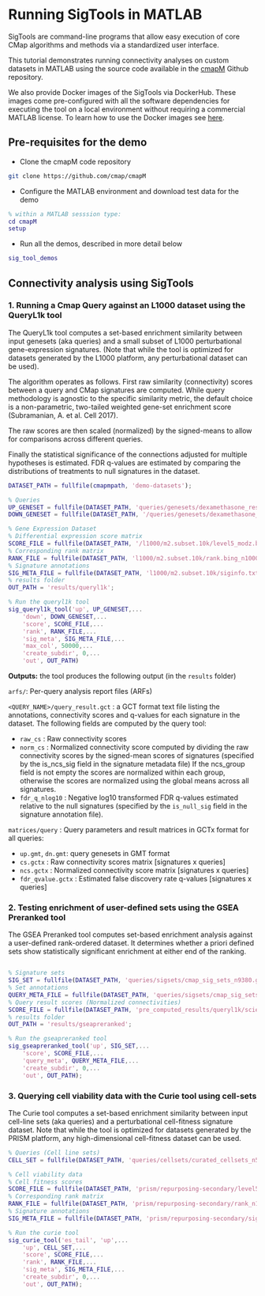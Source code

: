 # Running SigTools in MATLAB

SigTools are command-line programs that allow easy execution of core CMap algorithms and methods via a standardized user interface. 

This tutorial demonstrates running connectivity analyses on custom datasets in MATLAB using the source code available 
in the [cmapM](https://github.com/cmap/cmapM) Github repository.


We also provide Docker images of the SigTools via DockerHub. 
These images come pre-configured with all the software dependencies for executing the tool on a local environment without 
requiring a commercial MATLAB license. To learn how to use the Docker images see [here](https://cmap.github.io/cmap-sig-tools/docker_demo/).

## Pre-requisites for the demo
* Clone the cmapM code repository

```bash
git clone https://github.com/cmap/cmapM
```
* Configure the MATLAB environment and download test data for the demo

```matlab
% within a MATLAB sesssion type:
cd cmapM
setup
```
* Run all the demos, described in more detail below

```matlab
sig_tool_demos
```

## Connectivity analysis using SigTools

### 1. Running a Cmap Query against an L1000 dataset using the QueryL1k tool

The QueryL1k tool computes a set-based enrichment similarity between input genesets (aka 
queries) and a small subset of L1000 perturbational gene-expression signatures. 
(Note that while the tool is optimized for datasets generated by the L1000 platform, 
any perturbational dataset can be used).

The algorithm operates as follows. First raw similarity (connectivity) scores 
between a query and CMap signatures are computed. While query methodology is 
agnostic to the specific similarity metric, the default choice is a non-parametric, two-tailed weighted gene-set enrichment score (Subramanian, A. et al. Cell 2017).
 
The raw scores are then scaled (normalized) by the signed-means to allow for 
comparisons across different queries.
 
Finally the statistical significance of the connections adjusted for multiple 
hypotheses is estimated. FDR q-values are estimated by comparing the 
distributions of treatments to null signatures in the dataset.

```matlab  linenums="1"
DATASET_PATH = fullfile(cmapmpath, 'demo-datasets');

% Queries
UP_GENESET = fullfile(DATASET_PATH, 'queries/genesets/dexamethasone_resistance_up.gmt');
DOWN_GENESET = fullfile(DATASET_PATH, '/queries/genesets/dexamethasone_resistance_down.gmt');

% Gene Expression Dataset
% Differential expression score matrix
SCORE_FILE = fullfile(DATASET_PATH, '/l1000/m2.subset.10k/level5_modz.bing_n10000x10174.gctx');
% Corresponding rank matrix
RANK_FILE = fullfile(DATASET_PATH, 'l1000/m2.subset.10k/rank.bing_n10000x10174.gctx');
% Signature annotations
SIG_META_FILE = fullfile(DATASET_PATH, 'l1000/m2.subset.10k/siginfo.txt');
% results folder
OUT_PATH = 'results/queryl1k';

% Run the queryl1k tool
sig_queryl1k_tool('up', UP_GENESET,...
    'down', DOWN_GENESET,...
    'score', SCORE_FILE,...
    'rank', RANK_FILE,...
    'sig_meta', SIG_META_FILE,...
    'max_col', 50000,...
    'create_subdir', 0,...
    'out', OUT_PATH)
``` 
 
**Outputs:** the tool produces the following output (in the `results` folder)
 
`arfs/`: Per-query analysis report files (ARFs)
 
`<QUERY_NAME>/query_result.gct` : a GCT format text file listing the annotations, 
connectivity scores and q-values for each signature in the dataset. The 
following fields are computed by the query tool:
 
- `raw_cs` : Raw connectivity scores
- `norm_cs` : Normalized connectivity score computed by dividing the raw 
connectivity scores by the signed-mean scores of signatures (specified by the 
is_ncs_sig field in the signature metadata file) If the ncs_group field is not 
empty the scores are normalized within each group, otherwise the scores are 
normalized using the global means across all signatures.
- `fdr_q_nlog10` : Negative log10 transformed FDR q-values estimated relative to 
the null signatures (specified by the `is_null_sig` field in the signature 
annotation file).
 
`matrices/query` : Query parameters and result matrices in GCTx format for all 
queries:
 
- `up.gmt`, `dn.gmt`: query genesets in GMT format
- `cs.gctx` : Raw connectivity scores matrix [signatures x queries] 
- `ncs.gctx` : Normalized connectivity score matrix [signatures x queries]
- `fdr_qvalue.gctx` : Estimated false discovery rate q-values [signatures x 
queries]

### 2. Testing enrichment of user-defined sets using the GSEA Preranked tool

The GSEA Preranked tool computes set-based enrichment analysis against a user-defined 
rank-ordered dataset.  It determines whether a priori defined sets show 
statistically significant enrichment at either end of the ranking.

``` matlab linenums="1"

% Signature sets
SIG_SET = fullfile(DATASET_PATH, 'queries/sigsets/cmap_sig_sets_n9380.gmt');
% Set annotations
QUERY_META_FILE = fullfile(DATASET_PATH, 'queries/sigsets/cmap_sig_sets_info.txt');
% Query result scores (Normalized connectivities)
SCORE_FILE = fullfile(DATASET_PATH, 'pre_computed_results/queryl1k/science_queries/arfs/DEX/query_result.gct');
% results folder
OUT_PATH = 'results/gseapreranked';

% Run the gseapreranked tool
sig_gseapreranked_tool('up', SIG_SET,...
    'score', SCORE_FILE,...
    'query_meta', QUERY_META_FILE,...
    'create_subdir', 0,...
    'out', OUT_PATH);

``` 

### 3. Querying cell viability data with the Curie tool using cell-sets
The Curie tool computes a set-based enrichment similarity between input cell-line 
sets (aka queries) and a perturbational cell-fitness signature dataset. Note that while 
the tool is optimized for datasets generated by the PRISM platform, any high-dimensional
cell-fitness dataset can be used.

``` matlab linenums="1"
% Queries (Cell line sets)
CELL_SET = fullfile(DATASET_PATH, 'queries/cellsets/curated_cellsets_n5.gmt');

% Cell viability data
% Cell fitness scores
SCORE_FILE = fullfile(DATASET_PATH, 'prism/repurposing-secondary/level5_modz.zspc.sqrtaud_n1258x489.gctx');
% Corresponding rank matrix
RANK_FILE = fullfile(DATASET_PATH, 'prism/repurposing-secondary/rank_n1258x489.gctx');
% Signature annotations
SIG_META_FILE = fullfile(DATASET_PATH, 'prism/repurposing-secondary/siginfo.txt');

% Run the curie tool
sig_curie_tool('es_tail', 'up',...
    'up', CELL_SET,...
    'score', SCORE_FILE,...
    'rank', RANK_FILE,...
    'sig_meta', SIG_META_FILE,...
    'create_subdir', 0,...
    'out', OUT_PATH);
``` 



